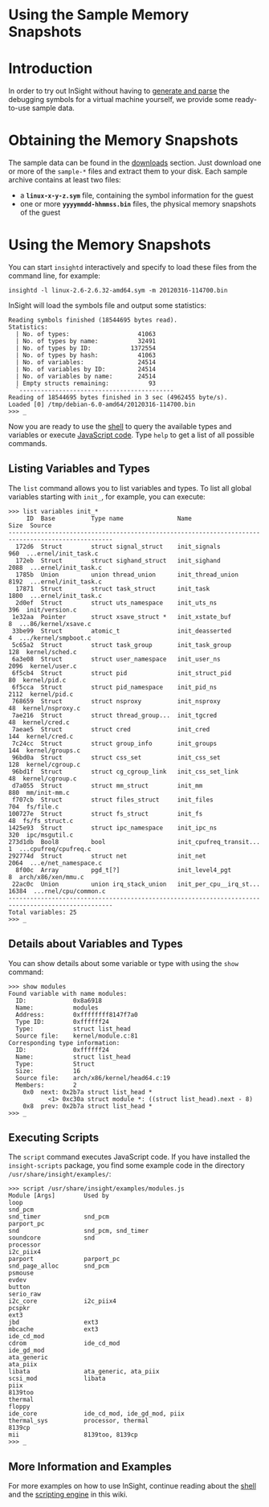 # Using the Sample Memory Snapshots #



# Introduction #

In order to try out InSight without having to [generate and parse](DebugSymbols.md) the debugging symbols for a virtual machine yourself, we provide some ready-to-use sample data.

# Obtaining the Memory Snapshots #

The sample data can be found in the [downloads](https://code.google.com/p/insight-vmi/downloads/list) section. Just download one or more of the `sample-*` files and extract them to your disk. Each sample archive contains at least two files:

  * a **`linux-x-y-z.sym`** file, containing the symbol information for the guest
  * one or more **`yyyymmdd-hhmmss.bin`** files, the physical memory snapshots of the guest

# Using the Memory Snapshots #

You can start `insightd` interactively and specify to load these files from the command line, for example:

```
insightd -l linux-2.6-2.6.32-amd64.sym -m 20120316-114700.bin
```

InSight will load the symbols file and output some statistics:

```
Reading symbols finished (18544695 bytes read). 
Statistics:
  | No. of types:                   41063         
  | No. of types by name:           32491         
  | No. of types by ID:           1372554         
  | No. of types by hash:           41063         
  | No. of variables:               24514         
  | No. of variables by ID:         24514         
  | No. of variables by name:       24514         
  | Empty structs remaining:           93         
  `-------------------------------------------
Reading of 18544695 bytes finished in 3 sec (4962455 byte/s).
Loaded [0] /tmp/debian-6.0-amd64/20120316-114700.bin
>>> _
```

Now you are ready to use the [shell](InSightShell.md) to query the available types and variables or execute [JavaScript code](ScriptingEngine.md). Type `help` to get a list of all possible commands.

## Listing Variables and Types ##

The `list` command allows you to list variables and types. To list all global variables starting with `init_`, for example, you can execute:

```
>>> list variables init_*
     ID  Base          Type name               Name                      Size  Source              
---------------------------------------------------------------------------------------------------
  172d6  Struct        struct signal_struct    init_signals               960  ...ernel/init_task.c
  172eb  Struct        struct sighand_struct   init_sighand              2088  ...ernel/init_task.c
  1785b  Union         union thread_union      init_thread_union         8192  ...ernel/init_task.c
  17871  Struct        struct task_struct      init_task                 1800  ...ernel/init_task.c
  2d0ef  Struct        struct uts_namespace    init_uts_ns                396  init/version.c      
 1e32aa  Pointer       struct xsave_struct *   init_xstate_buf              8  ...86/kernel/xsave.c
 33be99  Struct        atomic_t                init_deasserted              4  .../kernel/smpboot.c
 5c65a2  Struct        struct task_group       init_task_group            128  kernel/sched.c      
 6a3e08  Struct        struct user_namespace   init_user_ns              2096  kernel/user.c       
 6f5cb4  Struct        struct pid              init_struct_pid             80  kernel/pid.c        
 6f5cca  Struct        struct pid_namespace    init_pid_ns               2112  kernel/pid.c        
 768659  Struct        struct nsproxy          init_nsproxy                48  kernel/nsproxy.c    
 7ae216  Struct        struct thread_group...  init_tgcred                 48  kernel/cred.c       
 7aeae5  Struct        struct cred             init_cred                  144  kernel/cred.c       
 7c24cc  Struct        struct group_info       init_groups                144  kernel/groups.c     
 96bd0a  Struct        struct css_set          init_css_set               128  kernel/cgroup.c     
 96bd1f  Struct        struct cg_cgroup_link   init_css_set_link           48  kernel/cgroup.c     
 d7a055  Struct        struct mm_struct        init_mm                    880  mm/init-mm.c        
 f707cb  Struct        struct files_struct     init_files                 704  fs/file.c           
100727e  Struct        struct fs_struct        init_fs                     48  fs/fs_struct.c      
1425e93  Struct        struct ipc_namespace    init_ipc_ns                320  ipc/msgutil.c       
273d1db  Bool8         bool                    init_cpufreq_transit...      1  ...cpufreq/cpufreq.c
292774d  Struct        struct net              init_net                  2064  ...e/net_namespace.c
  8f00c  Array         pgd_t[?]                init_level4_pgt              8  arch/x86/xen/mmu.c  
 22ac0c  Union         union irq_stack_union   init_per_cpu__irq_st...  16384  ...rnel/cpu/common.c
---------------------------------------------------------------------------------------------------
Total variables: 25
>>> _
```

## Details about Variables and Types ##

You can show details about some variable or type with using the `show` command:

```
>>> show modules
Found variable with name modules:
  ID:             0x8a6918
  Name:           modules                                                                           
  Address:        0xffffffff8147f7a0                                                                
  Type ID:        0xffffff24                                                                        
  Type:           struct list_head                                                                  
  Source file:    kernel/module.c:81
Corresponding type information:
  ID:             0xffffff24
  Name:           struct list_head                                                                  
  Type:           Struct
  Size:           16
  Source file:    arch/x86/kernel/head64.c:19
  Members:        2
    0x0  next: 0x2b7a struct list_head *
           <1> 0xc30a struct module *: ((struct list_head).next - 8)
    0x8  prev: 0x2b7a struct list_head *
>>> _
```

## Executing Scripts ##

The `script` command executes JavaScript code. If you have installed the `insight-scripts` package, you find some example code in the directory `/usr/share/insight/examples/`:

```
>>> script /usr/share/insight/examples/modules.js 
Module [Args]        Used by
loop
snd_pcm
snd_timer            snd_pcm
parport_pc
snd                  snd_pcm, snd_timer
soundcore            snd
processor
i2c_piix4
parport              parport_pc
snd_page_alloc       snd_pcm
psmouse
evdev
button
serio_raw
i2c_core             i2c_piix4
pcspkr
ext3
jbd                  ext3
mbcache              ext3
ide_cd_mod
cdrom                ide_cd_mod
ide_gd_mod
ata_generic
ata_piix
libata               ata_generic, ata_piix
scsi_mod             libata
piix
8139too
thermal
floppy
ide_core             ide_cd_mod, ide_gd_mod, piix
thermal_sys          processor, thermal
8139cp
mii                  8139too, 8139cp
>>> _
```

## More Information and Examples ##

For more examples on how to use InSight, continue reading about the [shell](InSightShell.md) and the [scripting engine](ScriptingEngine.md) in this wiki.